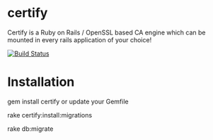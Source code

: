 certify 
=======

Certify is a Ruby on Rails / OpenSSL based CA engine which can be mounted in every rails application of your choice!

[![Build Status](https://secure.travis-ci.org/dei79/certify.png)](http://travis-ci.org/dei79/certify)

Installation
============

gem install certify or update your Gemfile 

rake certify:install:migrations

rake db:migrate
